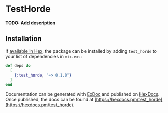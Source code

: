 # TestHorde

**TODO: Add description**

## Installation

If [available in Hex](https://hex.pm/docs/publish), the package can be installed
by adding `test_horde` to your list of dependencies in `mix.exs`:

```elixir
def deps do
  [
    {:test_horde, "~> 0.1.0"}
  ]
end
```

Documentation can be generated with [ExDoc](https://github.com/elixir-lang/ex_doc)
and published on [HexDocs](https://hexdocs.pm). Once published, the docs can
be found at [https://hexdocs.pm/test_horde](https://hexdocs.pm/test_horde).


